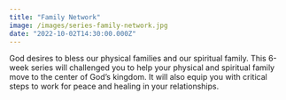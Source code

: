 ```yaml
---
title: "Family Network"
image: /images/series-family-network.jpg
date: "2022-10-02T14:30:00.000Z"
---
```

God desires to bless our physical families and our spiritual family. This 6-week series will challenged you to help your physical and spiritual family move to the center of God’s kingdom. It will also equip you with critical steps to work for peace and healing in your relationships.